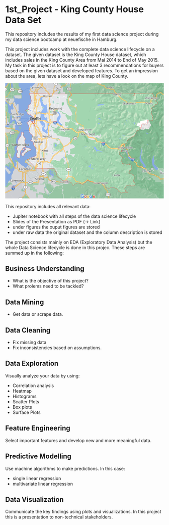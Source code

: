 # 1st_Project - King County House Data Set
This repository includes the results of my first data science project during my data science bootcamp at neuefische in Hamburg. 

This project includes work with the complete data science lifecycle on a dataset. The given dataset is the King County House dataset, which includes sales in the King County Area from Mai 2014 to End of May 2015. My task in this project is to figure out at least 3 recommendations for buyers based on the given dataset and developed features. To get an impression about the area, lets have a look on the map of King County.

![Map of King County](figures/king_county.png)

This repository includes all relevant data:
- Jupiter notebook with all steps of the data science lifecycle [](First_Project_King_County_Housing_Prices.ipynb)
- Slides of the Presentation as PDF (-> Link)
- under figures the ouput figures are stored 
- under raw data the original dataset and the column description is stored

The project consists mainly on EDA (Exploratory Data Analysis) but the whole Data Science lifecycle is done in this projec. These steps are summed up in the following:

## Business Understanding
- What is the objective of this project?
- What prolems need to be tackled?

## Data Mining
- Get data or scrape data.

## Data Cleaning
- Fix missing data
- Fix inconsistencies based on assumptions. 

## Data Exploration
Visually analyze your data by using:
- Correlation analysis
- Heatmap
- Histograms
- Scatter Plots
- Box plots
- Surface Plots

## Feature Engineering
Select important features and develop new and more meaningful data.

## Predictive Modelling
Use machine algorithms to make predictions. In this case: 
- single linear regression
- multivariate linear regression

## Data Visualization
Communicate the key findings using plots and visualizations.
In this project this is a presentation to non-technical stakeholders. 